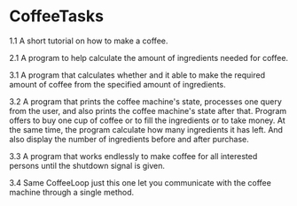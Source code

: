 # CoffeeTasks
1.1 A short tutorial on how to make a coffee.

2.1 A program to help calculate the amount of ingredients needed for coffee.

3.1 A program that calculates whether and it  able to make the required amount of coffee from the specified amount of ingredients.

3.2 A program that prints the coffee machine's state, processes one query from the user, and also prints the coffee machine's state after that. Program offers to buy one cup of coffee or to fill the ingredients or to take money. At the same time, the program calculate how many ingredients it has left. And also display the number of ingredients before and after purchase.

3.3 A program that works endlessly to make coffee for all interested persons until the shutdown signal is given.

3.4 Same CoffeeLoop just this one let you communicate with the coffee machine through a single method.
